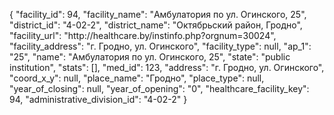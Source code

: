 {
    "facility_id": 94,
    "facility_name": "Амбулатория по ул. Огинского, 25",
    "district_id": "4-02-2",
    "district_name": "Октябрьский район, Гродно",
    "facility_url": "http:\/\/healthcare.by\/instinfo.php?orgnum=30024",
    "facility_address": "г. Гродно, ул. Огинского",
    "facility_type": null,
    "ap_1": "25",
    "name": "Амбулатория по ул. Огинского, 25",
    "state": "public institution",
    "stats": [],
    "med_id": 123,
    "address": "г. Гродно, ул. Огинского",
    "coord_x_y": null,
    "place_name": "Гродно",
    "place_type": null,
    "year_of_closing": null,
    "year_of_opening": "0",
    "healthcare_facility_key": 94,
    "administrative_division_id": "4-02-2"
}